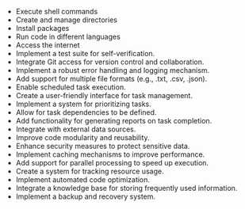 - Execute shell commands
- Create and manage directories
- Install packages
- Run code in different languages
- Access the internet
- Implement a test suite for self-verification.
- Integrate Git access for version control and collaboration.
- Implement a robust error handling and logging mechanism.
- Add support for multiple file formats (e.g., .txt, .csv, .json).
- Enable scheduled task execution.
- Create a user-friendly interface for task management.
- Implement a system for prioritizing tasks.
- Allow for task dependencies to be defined.
- Add functionality for generating reports on task completion.
- Integrate with external data sources.
- Improve code modularity and reusability.
- Enhance security measures to protect sensitive data.
- Implement caching mechanisms to improve performance.
- Add support for parallel processing to speed up execution.
- Create a system for tracking resource usage.
- Implement automated code optimization.
- Integrate a knowledge base for storing frequently used information.
- Implement a backup and recovery system.
